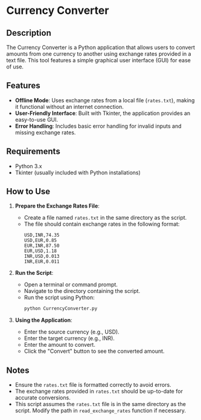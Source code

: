 # Currency Converter

## Description

The Currency Converter is a Python application that allows users to convert amounts from one currency to another using exchange rates provided in a text file. This tool features a simple graphical user interface (GUI) for ease of use.

## Features

- **Offline Mode**: Uses exchange rates from a local file (`rates.txt`), making it functional without an internet connection.
- **User-Friendly Interface**: Built with Tkinter, the application provides an easy-to-use GUI.
- **Error Handling**: Includes basic error handling for invalid inputs and missing exchange rates.

## Requirements

- Python 3.x
- Tkinter (usually included with Python installations)

## How to Use

1. **Prepare the Exchange Rates File**:
   - Create a file named `rates.txt` in the same directory as the script.
   - The file should contain exchange rates in the following format:
     ```
     USD,INR,74.35
     USD,EUR,0.85
     EUR,INR,87.50
     EUR,USD,1.18
     INR,USD,0.013
     INR,EUR,0.011
     ```

2. **Run the Script**:
   - Open a terminal or command prompt.
   - Navigate to the directory containing the script.
   - Run the script using Python:
     ```bash
     python CurrencyConverter.py
     ```

3. **Using the Application**:
   - Enter the source currency (e.g., USD).
   - Enter the target currency (e.g., INR).
   - Enter the amount to convert.
   - Click the "Convert" button to see the converted amount.
   
## Notes

- Ensure the `rates.txt` file is formatted correctly to avoid errors.
- The exchange rates provided in `rates.txt` should be up-to-date for accurate conversions.
- This script assumes the `rates.txt` file is in the same directory as the script. Modify the path in `read_exchange_rates` function if necessary.
